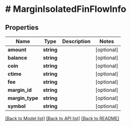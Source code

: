 # # MarginIsolatedFinFlowInfo

## Properties

Name | Type | Description | Notes
------------ | ------------- | ------------- | -------------
**amount** | **string** |  | [optional]
**balance** | **string** |  | [optional]
**coin** | **string** |  | [optional]
**ctime** | **string** |  | [optional]
**fee** | **string** |  | [optional]
**margin_id** | **string** |  | [optional]
**margin_type** | **string** |  | [optional]
**symbol** | **string** |  | [optional]

[[Back to Model list]](../../README.md#models) [[Back to API list]](../../README.md#endpoints) [[Back to README]](../../README.md)
